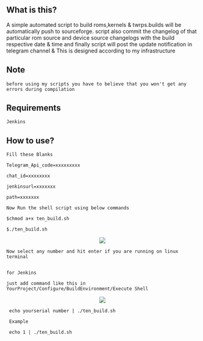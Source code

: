 ## What is this?

  A simple automated script to build roms,kernels & twrps.builds will be automatically push to sourceforge. script also commit the changelog of that particular rom source and device source changelogs  with the build respective date & time and finally script will post the update notification in telegram channel & This is designed according to my infrastructure        

## Note

    before using my scripts you have to believe that you won't get any errors during compilation


## Requirements
    Jenkins

## How to use?

    Fill these Blanks
   
    Telegram_Api_code=xxxxxxxxx
   
    chat_id=xxxxxxxx
   
    jenkinsurl=xxxxxxx  
   
    path=xxxxxxx
   
    Now Run the shell script using below commands
   
    $chmod a+x ten_build.sh
   
    $./ten_build.sh    
   
<p align="center">
<img src="https://raw.githubusercontent.com/RaghuVarma331/scripts/master/demo.jpg" > 
</p>
   
    Now select any number and hit enter if you are running on linux terminal


    for Jenkins
   
    just add command like this in  YourProject/Configure/BuildEnvironment/Execute Shell
   
<p align="center">
<img src="https://raw.githubusercontent.com/RaghuVarma331/scripts/master/jenkinsdemo.jpg" > 
</p>   
   
   
     echo yourserial number | ./ten_build.sh
   
     Example 
   
     echo 1 | ./ten_build.sh
   
   
   
   
   
   
    

